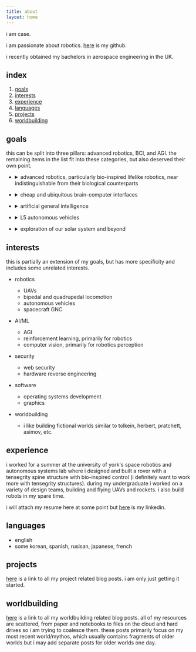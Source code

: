 ```yaml
---
title: about 
layout: home 
---
```


i am case.

i am passionate about robotics. [here](https://github.com/onlycase) is my github.

i recently obtained my bachelors in aerospace engineering in the UK.

## index

1. [goals](#goals)
2. [interests](#interests)
3. [experience](#experience)
4. [languages](#languages)
5. [projects](#projects)
6. [worldbuilding](#worldbuilding)


## goals

this can be split into three pillars: advanced robotics, BCI, and AGI. the remaining items in the list fit into these categories, but also deserved their own point.

* <details>
  <summary> advanced robotics, particularly bio-inspired lifelike robotics, near indistinguishable from their biological counterparts </summary>
  
  this would be the pinnacle of robotics, and although this technology features heavily in dystopian worlds like in 'do androids dream of electric sheep, 'blade runner', and 'westworld' i think those are heavily pessimistic views. L5 autonomous vehicles technically fits into this robotics category.

</details>

* <details>
  <summary> cheap and ubiquitous brain-computer interfaces </summary>
  
  there is an incredible bottleneck in communication bandwidth in the form of the human sensory organs. bypassing these, and interfacing directly to the brain would be an evolutionary leap for humanity. in the process, we will learn a great amount of how the brain works, solving many mysteries, and saving countless lives.

</details>


* <details>
  <summary> artificial general intelligence</summary>
  
  what is there to say? this would be the pinnacle of all human creation -- creating an artificial human-level intelligence. one of the most, if not the most, challenging problems the world may ever see. i will write a blog post about this at some point.  

</details>

* <details>
  <summary> L5 autonomous vehicles </summary>
  
  autonomous vehicles are the best current implementation for an artificial intelligence and i believe work here can contribute towards AGI. furthermore, and more interestingly for most people, an enormous amount of time is wasted driving. it just makes sense to optimize the driving process.

</details>

* <details>
  <summary> exploration of our solar system and beyond </summary>
  
  we have already made great strides in discovering more about our solar system, but there is much more to learn. human missions arean obvious step, but i think robotics are more fit for this role. a caveat to this point is that i think far more exploration must also be done here on earth, in our oceans. there is still a lot to learn about our own world.

</details>


## interests

this is partially an extension of my goals, but has more specificity and includes some unrelated interests.

* robotics
    - UAVs
    - bipedal and quadrupedal locomotion
    - autonomous vehicles
    - spacecraft GNC

* AI/ML
    - AGI
    - reinforcement learning, primarily for robotics
    - computer vision, primarily for robotics perception

* security
    - web security
    - hardware reverse engineering

* software
    - operating systems development
    - graphics

* worldbuilding
    - i like building fictional worlds similar to tolkein, herbert, pratchett, asimov, etc.


## experience

i worked for a summer at the university of york's space robotics and autonomous systems lab where i designed and built a rover with a tensegrity spine structure with bio-inspired control (i definitely want to work more with tensegrity structures). during my undergraduate i worked on a variety of design teams, building and flying UAVs and rockets. i also build robots in my spare time.

i will attach my resume here at some point but [here](https://www.linkedin.com/in/thomas-case-cutler-b59375162/) is my linkedin.

## languages

* english
* some korean, spanish, rusisan, japanese, french

## projects

[here](https://onlycase.github.io/tags/projects/) is a link to all my project related blog posts. i am only just getting it started. 

## worldbuilding

[here](https://onlycase.github.io/tags/worldbuilding/) is a link to all my worldbuilding related blog posts. all of my resources are scattered, from paper and notebooks to files on the cloud and hard drives so i am trying to coalesce them. these posts primarily focus on my most recent world/mythos, which usually contains fragments of older worlds but i may add separate posts for older worlds one day.

